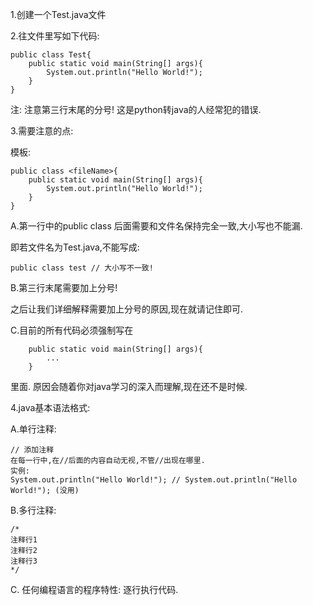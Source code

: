 1.创建一个Test.java文件



2.往文件里写如下代码:

```
public class Test{
	public static void main(String[] args){
		System.out.println("Hello World!");
	}
}
```

注: 注意第三行末尾的分号! 这是python转java的人经常犯的错误.



3.需要注意的点:

模板:

```
public class <fileName>{
	public static void main(String[] args){
		System.out.println("Hello World!");
	}
}
```



A.第一行中的public class 后面需要和文件名保持完全一致,大小写也不能漏.

即若文件名为Test.java,不能写成:

```
public class test // 大小写不一致!
```



B.第三行末尾需要加上分号!

之后让我们详细解释需要加上分号的原因,现在就请记住即可.



C.目前的所有代码必须强制写在

```
	public static void main(String[] args){
		...
	}
```

里面. 原因会随着你对java学习的深入而理解,现在还不是时候.



4.java基本语法格式:

A.单行注释:

```
// 添加注释
在每一行中,在//后面的内容自动无视,不管//出现在哪里.
实例:
System.out.println("Hello World!"); // System.out.println("Hello World!"); (没用)
```

B.多行注释:

```
/*
注释行1
注释行2
注释行3
*/
```

C. 任何编程语言的程序特性: 逐行执行代码.
